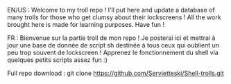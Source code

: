 EN/US : Welcome to my troll repo ! I'll put here and update a database of many trolls for those who get clumsy about their lockscreens ! All the work brought here is made for learning purposes.
Have fun !

FR : Bienvenue sur la partie troll de mon repo ! Je posterai ici et mettrai à jour une base de donnée de script sh destinée à tous ceux qui oublient un peu trop souvent de lockscreen ! Apprenez le fonctionnement du shell via quelques petits scripts assez fun :)


Full repo download : git clone https://github.com/Servietteski/Shell-trolls.git
